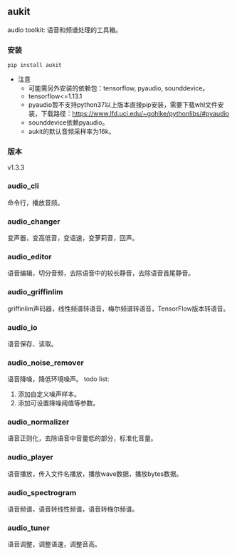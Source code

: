 
## aukit
audio toolkit: 语音和频谱处理的工具箱。

### 安装

```
pip install aukit
```

- 注意
    * 可能需另外安装的依赖包：tensorflow, pyaudio, sounddevice。
    * tensorflow<=1.13.1
    * pyaudio暂不支持python37以上版本直接pip安装，需要下载whl文件安装，下载路径：https://www.lfd.uci.edu/~gohlke/pythonlibs/#pyaudio
    * sounddevice依赖pyaudio。
    * aukit的默认音频采样率为16k。

### 版本
v1.3.3

### audio_cli
命令行，播放音频。

### audio_changer
变声器，变高低音，变语速，变萝莉音，回声。

### audio_editor
语音编辑，切分音频，去除语音中的较长静音，去除语音首尾静音。

### audio_griffinlim
griffinlim声码器，线性频谱转语音，梅尔频谱转语音，TensorFlow版本转语音。

### audio_io
语音保存、读取。

### audio_noise_remover
语音降噪，降低环境噪声。
todo list:
1. 添加自定义噪声样本。
2. 添加可设置降噪阈值等参数。

### audio_normalizer
语音正则化，去除语音中音量低的部分，标准化音量。

### audio_player
语音播放，传入文件名播放，播放wave数据，播放bytes数据。

### audio_spectrogram
语音频谱，语音转线性频谱，语音转梅尔频谱。

### audio_tuner
语音调整，调整语速，调整音高。
